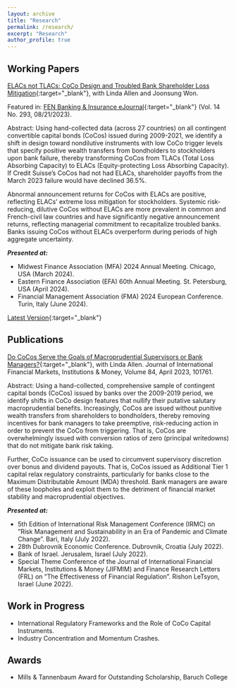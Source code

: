```yaml
---
layout: archive
title: "Research"
permalink: /research/
excerpt: "Research"
author_profile: true
---
```

## Working Papers

[ELACs not TLACs: CoCo Design and Troubled Bank Shareholder Loss Mitigation](https://papers.ssrn.com/sol3/papers.cfm?abstract_id=4496833){:target="_blank"}, with Linda Allen and Joonsung Won.

Featured in: [FEN Banking & Insurance eJournal](https://www.ssrn.com/link/Banking-and-Insurance.html){:target="_blank"} (Vol. 14 No. 293,  08/21/2023).

Abstract: Using hand-collected data (across 27 countries) on all contingent convertible capital bonds (CoCos) issued during 2009-2021, we identify a shift in design toward nondilutive instruments with low CoCo trigger levels that specify positive wealth transfers from bondholders to stockholders upon bank failure, thereby transforming CoCos from TLACs (Total Loss Absorbing Capacity) to ELACs (Equity-protecting Loss Absorbing Capacity). If Credit Suisse’s CoCos had not had ELACs, shareholder payoffs from the March 2023 failure would have declined 36.5%. 

Abnormal announcement returns for CoCos with ELACs are positive, reflecting ELACs’ extreme loss mitigation for stockholders. Systemic risk-reducing, dilutive CoCos without ELACs are more prevalent in common and French-civil law countries and have significantly negative announcement returns, reflecting managerial commitment to recapitalize troubled banks. Banks issuing CoCos without ELACs overperform during periods of high aggregate uncertainty. 

***Presented at:*** 
- Midwest Finance Association (MFA) 2024 Annual Meeting. Chicago, USA (March 2024).
- Eastern Finance Association (EFA) 60th Annual Meeting. St. Petersburg, USA (April 2024).
- Financial Management Association (FMA) 2024 European Conference. Turin, Italy (June 2024).

[Latest Version](/files/Allen_Golfari_Won_ELACs_not_TLACs.pdf){:target="_blank"}

## Publications
[Do CoCos Serve the Goals of Macroprudential Supervisors or Bank Managers?](https://doi.org/10.1016/j.intfin.2023.101761){:target="_blank"}, with Linda Allen. 
Journal of International Financial Markets, Institutions & Money, Volume 84, April 2023, 101761.

Abstract: Using a hand-collected, comprehensive sample of contingent capital bonds (CoCos) issued by banks over the 2009-2019 period, we identify shifts in CoCo design features
that nullify their putative salutary macroprudential benefits. Increasingly, CoCos are issued without punitive wealth transfers from shareholders to bondholders, thereby 
removing incentives for bank managers to take preemptive, risk-reducing action in order to prevent the CoCo from triggering. That is, CoCos are overwhelmingly issued with conversion ratios of zero (principal writedowns) that do not mitigate bank risk taking. 

Further, CoCo issuance can be used to circumvent supervisory discretion over bonus and dividend payouts. That is, CoCos issued as Additional Tier 1 capital relax regulatory constraints, particularly for banks close to the Maximum Distributable Amount (MDA) threshold. Bank managers are aware of these loopholes and exploit them to
the detriment of financial market stability and macroprudential objectives.

***Presented at:*** 
- 5th Edition of International Risk Management Conference (IRMC) on ”Risk Management and Sustainability in an Era of Pandemic and Climate Change”. Bari, Italy (July 2022).
- 28th Dubrovnik Economic Conference. Dubrovnik, Croatia (July 2022).
- Bank of Israel. Jerusalem, Israel (July 2022).
- Special Theme Conference of the Journal of International Financial Markets, Institutions & Money (JIFMIM) and Finance Research Letters (FRL) on ”The Effectiveness of Financial Regulation”. Rishon LeTsyon, Israel (June 2022).

## Work in Progress
- International Regulatory Frameworks and the Role of CoCo Capital Instruments.
- Industry Concentration and Momentum Crashes.
<!-- - [CoCo-Induced Collapse and Bank Equity Returns](https://papers.ssrn.com/sol3/papers.cfm?abstract_id=4496833){:target="_blank"}, with Linda Allen and Joonsung Won.-->

## Awards
-  Mills & Tannenbaum Award for Outstanding Scholarship, Baruch College

